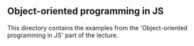 Object-oriented programming in JS
---------------------------------

This directory contains the examples from the 'Object-oriented programming in JS'
part of the lecture.
